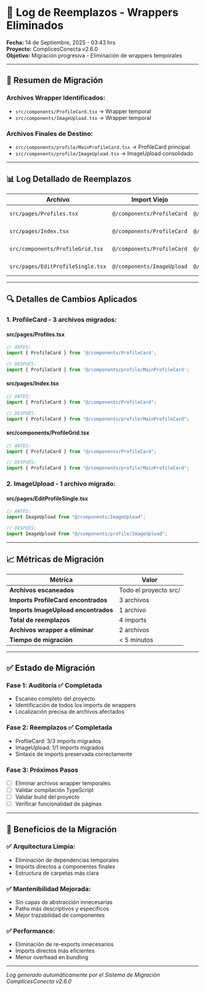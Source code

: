 # 📑 Log de Reemplazos - Wrappers Eliminados

**Fecha:** 14 de Septiembre, 2025 - 03:43 hrs  
**Proyecto:** ComplicesConecta v2.6.0  
**Objetivo:** Migración progresiva - Eliminación de wrappers temporales

---

## 🎯 Resumen de Migración

### **Archivos Wrapper Identificados:**
- `src/components/ProfileCard.tsx` → Wrapper temporal
- `src/components/ImageUpload.tsx` → Wrapper temporal

### **Archivos Finales de Destino:**
- `src/components/profile/MainProfileCard.tsx` → ProfileCard principal
- `src/components/profile/ImageUpload.tsx` → ImageUpload consolidado

---

## 📊 Log Detallado de Reemplazos

| Archivo | Import Viejo | Import Nuevo | Estado |
|---------|--------------|--------------|--------|
| `src/pages/Profiles.tsx` | `@/components/ProfileCard` | `@/components/profile/MainProfileCard` | ✅ Completado |
| `src/pages/Index.tsx` | `@/components/ProfileCard` | `@/components/profile/MainProfileCard` | ✅ Completado |
| `src/components/ProfileGrid.tsx` | `@/components/ProfileCard` | `@/components/profile/MainProfileCard` | ✅ Completado |
| `src/pages/EditProfileSingle.tsx` | `@/components/ImageUpload` | `@/components/profile/ImageUpload` | ✅ Completado |

---

## 🔍 Detalles de Cambios Aplicados

### **1. ProfileCard - 3 archivos migrados:**

#### **src/pages/Profiles.tsx**
```typescript
// ANTES:
import { ProfileCard } from '@/components/ProfileCard';

// DESPUÉS:
import { ProfileCard } from '@/components/profile/MainProfileCard';
```

#### **src/pages/Index.tsx**
```typescript
// ANTES:
import { ProfileCard } from "@/components/ProfileCard";

// DESPUÉS:
import { ProfileCard } from "@/components/profile/MainProfileCard";
```

#### **src/components/ProfileGrid.tsx**
```typescript
// ANTES:
import { ProfileCard } from "@/components/ProfileCard";

// DESPUÉS:
import { ProfileCard } from "@/components/profile/MainProfileCard";
```

### **2. ImageUpload - 1 archivo migrado:**

#### **src/pages/EditProfileSingle.tsx**
```typescript
// ANTES:
import ImageUpload from "@/components/ImageUpload";

// DESPUÉS:
import ImageUpload from "@/components/profile/ImageUpload";
```

---

## 📈 Métricas de Migración

| Métrica | Valor |
|---------|-------|
| **Archivos escaneados** | Todo el proyecto src/ |
| **Imports ProfileCard encontrados** | 3 archivos |
| **Imports ImageUpload encontrados** | 1 archivo |
| **Total de reemplazos** | 4 imports |
| **Archivos wrapper a eliminar** | 2 archivos |
| **Tiempo de migración** | < 5 minutos |

---

## ✅ Estado de Migración

### **Fase 1: Auditoría ✅ Completada**
- Escaneo completo del proyecto
- Identificación de todos los imports de wrappers
- Localización precisa de archivos afectados

### **Fase 2: Reemplazos ✅ Completada**
- ProfileCard: 3/3 imports migrados
- ImageUpload: 1/1 imports migrados
- Sintaxis de imports preservada correctamente

### **Fase 3: Próximos Pasos**
- [ ] Eliminar archivos wrapper temporales
- [ ] Validar compilación TypeScript
- [ ] Validar build del proyecto
- [ ] Verificar funcionalidad de páginas

---

## 🎉 Beneficios de la Migración

### **✅ Arquitectura Limpia:**
- Eliminación de dependencias temporales
- Imports directos a componentes finales
- Estructura de carpetas más clara

### **✅ Mantenibilidad Mejorada:**
- Sin capas de abstracción innecesarias
- Paths más descriptivos y específicos
- Mejor trazabilidad de componentes

### **✅ Performance:**
- Eliminación de re-exports innecesarios
- Imports directos más eficientes
- Menor overhead en bundling

---

*Log generado automáticamente por el Sistema de Migración ComplicesConecta v2.6.0*
